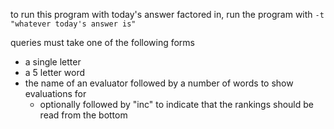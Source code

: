 to run this program with today's answer factored in,
run the program with `-t "whatever today's answer is"`

queries must take one of the following forms
- a single letter
- a 5 letter word
- the name of an evaluator followed by a number of words to show evaluations for
  - optionally followed by "inc" to indicate that the rankings should be read from the bottom